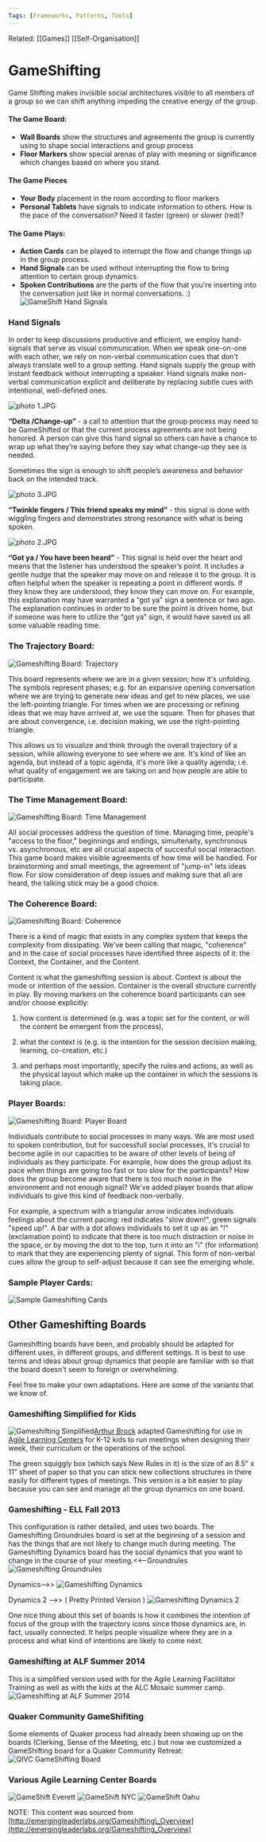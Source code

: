 ```yaml
---
Tags: [Frameworks, Patterns, Tools]
---
```

Related: [[Games]] [[Self-Organisation]] 
# GameShifting

Game Shifting makes invisible social architectures visible to all members of a group so we can shift anything impeding the creative energy of the group.

#### The Game Board:
- **Wall Boards** show the structures and agreements the group is currently using to shape social interactions and group process
- **Floor Markers** show special arenas of play with meaning or significance which changes based on where you stand.

#### The Game Pieces
- **Your Body** placement in the room according to floor markers
- **Personal Tablets** have signals to indicate information to others. How is the pace of the conversation? Need it faster \(green\) or slower \(red\)?

#### The Game Plays:
- **Action Cards** can be played to interrupt the flow and change things up in the group process.
- **Hand Signals** can be used without interrupting the flow to bring attention to certain group dynamics
- **Spoken Contributions** are the parts of the flow that you're inserting into the conversation just like in normal conversations. :\)
  ![GameShift Hand Signals](http://emergingleaderlabs.org/files/~22013/357761-large.png)
  
### Hand Signals
In order to keep discussions productive and efficient, we employ hand-signals that serve as visual communication. When we speak one-on-one with each other, we rely on non-verbal communication cues that don’t always translate well to a group setting. Hand signals supply the group with instant feedback without interrupting a speaker. Hand signals make non-verbal communication explicit and deliberate by replacing subtle cues with intentional, well-defined ones.

![photo 1.JPG](https://lh6.googleusercontent.com/FTIYE44INkmHa2cE56ANJEOd_3HGaVJ3hgjBR7a28avjjE2hMwuxHeM4PYRhK0XTx0F5WgJ50rH6rIS5eZUGZB97oArHaNExHO7lM6cHHBq8L8cPjeI5aSG2dJgkDDcskXHm8II)

**“Delta /Change-up”** - a call to attention that the group process may need to be GameShifted or that the current process agreements are not being honored. A person can give this hand signal so others can have a chance to wrap up what they’re saying before they say what change-up they see is needed.

Sometimes the sign is enough to shift people’s awareness and behavior back on the intended track.

![photo 3.JPG](https://lh3.googleusercontent.com/wWxbE6Sm92MJQpGxUxWq2yhens9I5T1ESNjtsteISSw4N35zt7a39Zpq3Nc84mRvgO3arcM0s7ZrFLbm7U2nsGfUf3XWrlEOPCPPrO-sh9nly0i0hNSa1Cr87UIeVgSGhWW7yJ4)

**“Twinkle fingers / This friend speaks my mind”** - this signal is done with wiggling fingers and demonstrates strong resonance with what is being spoken.

![photo 2.JPG](https://lh4.googleusercontent.com/NhOPLKGamfGExJjBn--bbOkcM5kRV2mdR4aJGpB5pbqGPlrBCiHK5io13ik5QrEKKOnP2aQdFnycX9yeipCEZl_-dk9SggMXTkbh77D95cvV1d2w_GRTiAu9T9wXQeFfOGcu_Wo)

**“Got ya / You have been heard”** - This signal is held over the heart and means that the listener has understood the speaker’s point. It includes a gentle nudge that the speaker may move on and release it to the group. It is often helpful when the speaker is repeating a point in different words. If they know they are understood, they know they can move on. For example, this explanation may have warranted a “got ya” sign a sentence or two ago. The explanation continues in order to be sure the point is driven home, but if someone was here to utilize the “got ya” sign, it would have saved us all some valuable reading time.

### The Trajectory Board:
![Gameshifting Board: Trajectory](http://emergingleaderlabs.org/files/~2059/12236-large.png)

This board represents where we are in a given session; how it's unfolding. The symbols represent phases; e.g. for an expansive opening conversation where we are trying to generate new ideas and get to new places, we use the left-pointing triangle. For times when we are processing or refining ideas that we may have arrived at, we use the square. Then for phases that are about convergence, i.e. decision making, we use the right-pointing triangle.

This allows us to visualize and think through the overall trajectory of a session, while allowing everyone to see where we are. It's kind of like an agenda, but instead of a topic agenda, it's more like a quality agenda; i.e. what quality of engagement we are taking on and how people are able to participate.

### The Time Management Board:
![Gameshifting Board: Time Management](http://emergingleaderlabs.org/files/~2058/12235-large.png)

All social processes address the question of time. Managing time, people's "access to the floor," beginnings and endings, simultenaity, synchronous vs. asynchronous, etc are all crucial aspects of succesful social interaction. This game board makes visible agreements of how time will be handled. For brainstorming and small meetings, the agreement of "jump-in" lets ideas flow. For slow consideration of deep issues and making sure that all are heard, the talking stick may be a good choice.

### The Coherence Board:
![Gameshifting Board: Coherence](http://emergingleaderlabs.org/files/~2057/12234-original.png)

There is a kind of magic that exists in any complex system that keeps the complexity from dissipating. We've been calling that magic, "coherence" and in the case of social processes have identified three aspects of it: the Context, the Container, and the Content.

Content is what the gameshifting session is about. Context is about the mode or intention of the session. Container is the overall structure currently in play. By moving markers on the coherence board participants can see and/or choose explicitly:  

1. how content is determined \(e.g. was a topic set for the content, or will the content be emergent from the process\),

2. what the context is \(e.g. is the intention for the session decision making, learning, co-creation, etc.\)

3. and perhaps most importantly, specify the rules and actions, as well as the physical layout which make up the container in which the sessions is taking place.

### Player Boards:
![Gameshifting Board: Player Board](http://emergingleaderlabs.org/files/~2069/12233-large.png)

Individuals contribute to social processes in many ways. We are most used to spoken contribution, but for successfull social processes, it's crucial to become agile in our capacities to be aware of other levels of being of individuals as they participate. For example, how does the group adjust its pace when things are going too fast or too slow for the participants? How does the group become aware that there is too much noise in the environment and not enough signal? We've added player boards that allow individuals to give this kind of feedback non-verbally.

For example, a spectrum with a triangular arrow indicates individuals feelings about the current pacing: red indicates "slow down!", green signals "speed up!". A bar with a dot allows individuals to set it up as an "!" \(exclamation point\) to indicate that there is too much distraction or noise in the space, or by moving the dot to the top, turn it into an "i" \(for information\) to mark that they are experiencing plenty of signal. This form of non-verbal cues allow the group to self-adjust because it can see the emerging whole.

### Sample Player Cards:
![Sample Gameshifting Cards](http://emergingleaderlabs.org/files/~2078/12318-original.png)

## Other Gameshifting Boards
Gameshifting boards have been, and probably should be adapted for different uses, in different groups, and different settings. It is best to use terms and ideas about group dynamics that people are familiar with so that the board doesn't seem to foreign or overwhelming.

Feel free to make your own adaptations. Here are some of the variants that we know of.

### Gameshifting Simplified for Kids
![Gameshifting Simplified](http://emergingleaderlabs.org/files/~16890/28107-original.jpg)[Arthur Brock](http://emergingleaderlabs.org/Arthur_Brock) adapted Gameshifting for use in [Agile Learning Centers](http://agilelearn.org/) for K-12 kids to run meetings when designing their week, their curriculum or the operations of the school.

The green squiggly box \(which says New Rules in it\) is the size of an 8.5" x 11" sheet of paper so that you can stick new collections structures in there easily for different types of meetings. This version is a bit easier to play because you can see and manage all the group dynamics on one board.

### Gameshifting - ELL Fall 2013
This configuration is rather detailed, and uses two boards. The Gameshifting Groundrules board is set at the beginning of a session and has the things that are not likely to change much during meeting. The Gameshifting Dynamics board has the social dynamics that you want to change in the course of your meeting.&lt;&lt;--Groundrules ![Gameshifting Groundrules](http://emergingleaderlabs.org/files/~21544/47963-original.jpg)

Dynamics--&gt;&gt; ![Gameshifting Dynamics](http://emergingleaderlabs.org/files/~21543/47962-original.jpg)

Dynamics 2 --&gt;&gt; \( Pretty Printed Version \) ![Gameshifting Dynamics 2](http://emergingleaderlabs.org/files/~21592/50954-original.png)

One nice thing about this set of boards is how it combines the intention of focus of the group with the trajectory icons since those dynamics are, in fact, usually connected. It helps people visualize where they are in a process and what kind of intentions are likely to come next.

### Gameshifting at ALF Summer 2014
This is a simplified version used with for the Agile Learning Facilitator Training as well as with the kids at the ALC Mosaic summer camp. ![Gameshifting at ALF Summer 2014](http://emergingleaderlabs.org/files/~21545/47968-original.jpg)

### Quaker Community GameShifiting
Some elements of Quaker process had already been showing up on the boards \(Clerking, Sense of the Meeting, etc.\) but now we customized a GameShifting board for a Quaker Community Retreat:![QIVC GameShifting Board](http://emergingleaderlabs.org/files/~21593/50964-original.png)

### Various Agile Learning Center Boards
![GameShift Everett](http://emergingleaderlabs.org/files/~22012/357730-large.jpg)
![GameShift NYC](http://emergingleaderlabs.org/files/~22010/357718-large.jpg)
![GameShift Oahu](http://emergingleaderlabs.org/files/~22011/357728-large.jpg)

NOTE: This content was sourced from [http://emergingleaderlabs.org/Gameshifting\_Overview](http://emergingleaderlabs.org/Gameshifting_Overview)